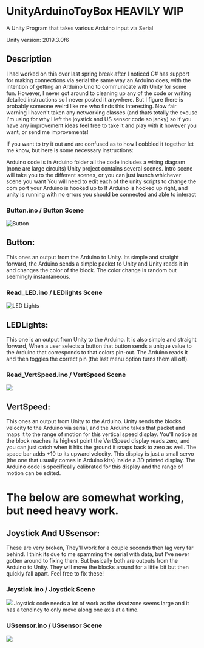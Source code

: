 # UnityArduinoToyBox HEAVILY WIP
A Unity Program that takes various Arduino input via Serial

Unity version: 2019.3.0f6

## Description
I had worked on this over last spring break after I noticed C# has support for making connections via serial the same way an Arduino does, with the intention of getting an Arduino Uno to communicate with Unity for some fun. However, I never got around to cleaning up any of the code or writing detailed instructions so I never posted it anywhere. But I figure there is probably someone weird like me who finds this interesting. Now fair warning I haven't taken any networking classes (and thats totally the excuse I'm using for why I left the joystick and US sensor code so janky) so if you have any improvement ideas feel free to take it and play with it however you want, or send me improvements!

If you want to try it out and are confused as to how I cobbled it together let me know, but here is some necessary instructions:

Arduino code is in Arduino folder all the code includes a wiring diagram (none are large circuits)
Unity project contains several scenes. Intro scene will take you to the different scenes, or you can just launch whichever scene you want
You will need to edit each of the unity scripts to change the com port your Arduino is hooked up to
If Arduino is hooked up right, and unity is running with no errors you should be connected and able to interact

### Button.ino / Button Scene
![Button](Media/Button.gif)

## Button:

This ones an output from the Arduino to Unity. Its simple and straight forward, the Arduino sends a simple packet to Unity and Unity reads it in and changes the color of the block. The color change is random but seemingly instantaneous.


### Read_LED.ino / LEDlights Scene
![LED Lights](Media/LEDLights.gif)

## LEDLights:

This one is an output from Unity to the Arduino. It is also simple and straight forward, When a user selects a button that button sends a unique value to the Arduino that corresponds to that colors pin-out. The Arduino reads it and then toggles the correct pin (the last menu option turns them all off).


### Read_VertSpeed.ino / VertSpeed Scene
![](Media/VertSpeed.gif)

## VertSpeed:

This ones an output from Unity to the Arduino. Unity sends the blocks velocity to the Arduino via serial, and the Arduino takes that packet and maps it to the range of motion for this vertical speed display. You'll notice as the block reaches its highest point the VertSpeed display reads zero, and you can just catch when it hits the ground it snaps back to zero as well. The space bar adds +10 to its upward velocity. This display is just a small servo (the one that usually comes in Arduino kits) inside a 3D printed display. The Arduino code is specifically calibrated for this display and the range of motion can be edited.


# The below are somewhat working, but need heavy work.

## Joystick And USsensor:

These are very broken, They'll work for a couple seconds then lag very far behind. I think its due to me spamming the serial with data, but I've never gotten around to fixing them. But basically both are outputs from the Arduino to Unity. They will move the blocks around for a little bit but then quickly fall apart. Feel free to fix these!

### Joystick.ino / Joystick Scene
![](Media/Joystick.gif)
Joystick code needs a lot of work as the deadzone seems large and it has a tendincy to only move along one axis at a time.


### USsensor.ino / USsensor Scene
![](Media/USsensor.gif)
